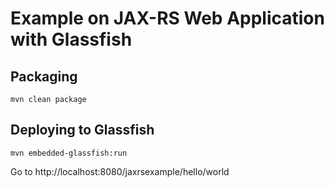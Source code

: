# Example on JAX-RS Web Application with Glassfish

## Packaging
```
mvn clean package
```

## Deploying to Glassfish
```
mvn embedded-glassfish:run
```

Go to http://localhost:8080/jaxrsexample/hello/world
